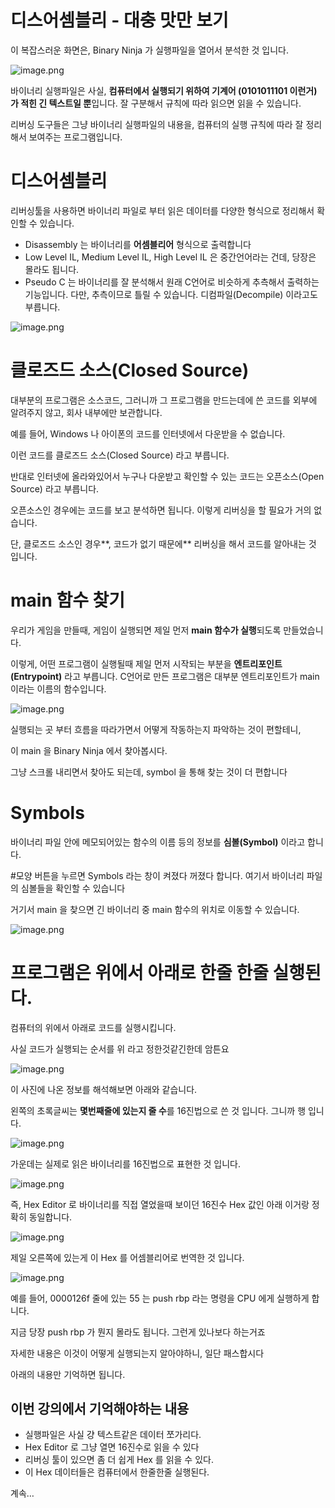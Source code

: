 # 디스어셈블리 - 대충 맛만 보기

이 복잡스러운 화면은, Binary Ninja 가 실행파일을 열어서 분석한 것 입니다.

![image.png](image%2033.png)

바이너리 실행파일은 사실, **컴퓨터에서 실행되기 위하여 기계어 (0101011101 이런거) 가 적힌 긴 텍스트일 뿐**입니다. 잘 구분해서 규칙에 따라 읽으면 읽을 수 있습니다.

리버싱 도구들은 그냥 바이너리 실행파일의 내용을, 컴퓨터의 실행 규칙에 따라 잘 정리해서 보여주는 프로그램입니다.

# 디스어셈블리

리버싱툴을 사용하면 바이너리 파일로 부터 읽은 데이터를 다양한 형식으로 정리해서 확인할 수 있습니다. 

- Disassembly 는 바이너리를 **어셈블리어** 형식으로 출력합니다
- Low Level IL, Medium Level IL, High Level IL 은 중간언어라는 건데, 당장은 몰라도 됩니다.
- Pseudo C 는 바이너리를 잘 분석해서 원래 C언어로 비슷하게 추측해서 출력하는 기능입니다. 다만, 추측이므로 틀릴 수 있습니다. 디컴파일(Decompile) 이라고도 부릅니다.

![image.png](image%2034.png)

# 클로즈드 소스(Closed Source)

대부분의 프로그램은 소스코드, 그러니까 그 프로그램을 만드는데에 쓴 코드를 외부에 알려주지 않고, 회사 내부에만 보관합니다.

예를 들어, Windows 나 아이폰의 코드를 인터넷에서 다운받을 수 없습니다.

이런 코드를 클로즈드 소스(Closed Source) 라고 부릅니다.

반대로 인터넷에 올라와있어서 누구나 다운받고 확인할 수 있는 코드는 오픈소스(Open Source) 라고 부릅니다.

오픈소스인 경우에는 코드를 보고 분석하면 됩니다. 이렇게 리버싱을 할 필요가 거의 없습니다.

단, 클로즈드 소스인 경우**, 코드가 없기 때문에** 리버싱을 해서 코드를 알아내는 것 입니다.

# main 함수 찾기

우리가 게임을 만들때, 게임이 실행되면 제일 먼저 **main 함수가 실행**되도록 만들었습니다.

이렇게, 어떤 프로그램이 실행될때 제일 먼저 시작되는 부분을 **엔트리포인트(Entrypoint)** 라고 부릅니다.
C언어로 만든 프로그램은 대부분 엔트리포인트가 main 이라는 이름의 함수입니다.

![image.png](image%2035.png)

실행되는 곳 부터 흐름을 따라가면서 어떻게 작동하는지 파악하는 것이 편할테니,

이 main 을 Binary Ninja 에서 찾아봅시다.

그냥 스크롤 내리면서 찾아도 되는데, symbol 을 통해 찾는 것이 더 편합니다

# Symbols

바이너리 파일 안에 메모되어있는 함수의 이름 등의 정보를 **심볼(Symbol)** 이라고 합니다.

#모양 버튼을 누르면 Symbols 라는 창이 켜졌다 꺼졌다 합니다. 여기서 바이너리 파일의 심볼들을 확인할 수 있습니다

거기서 main 을 찾으면 긴 바이너리 중 main 함수의 위치로 이동할 수 있습니다.

![image.png](image%2036.png)

# 프로그램은 위에서 아래로 한줄 한줄 실행된다.

컴퓨터의 위에서 아래로 코드를 실행시킵니다.

사실 코드가 실행되는 순서를 위 라고 정한것같긴한데 암튼요

![image.png](image%2037.png)

이 사진에 나온 정보를 해석해보면 아래와 같습니다.

왼쪽의 초록글씨는 **몇번째줄에 있는지 줄 수**를 16진법으로 쓴 것 입니다. 그니까 행 입니다. 

![image.png](image%2038.png)

가운데는 실제로 읽은 바이너리를 16진법으로 표현한 것 입니다.

![image.png](image%2039.png)

즉, Hex Editor 로 바이너리를 직접 열었을때 보이던 16진수 Hex 값인 아래 이거랑 정확히 동일합니다.

![image.png](image%2040.png)

제일 오른쪽에 있는게 이 Hex 를 어셈블리어로 번역한 것 입니다.

![image.png](image%2041.png)

예를 들어, 0000126f 줄에 있는 55 는 push rbp 라는 명령을 CPU 에게 실행하게 합니다.

지금 당장 push rbp 가 뭔지 몰라도 됩니다. 그런게 있나보다 하는거죠

자세한 내용은 이것이 어떻게 실행되는지 알아야하니, 일단 패스합시다

아래의 내용만 기억하면 됩니다.

## 이번 강의에서 기억해야하는 내용

- 실행파일은 사실 걍 텍스트같은 데이터 쪼가리다.
- Hex Editor 로 그냥 열면 16진수로 읽을 수 있다
- 리버싱 툴이 있으면 좀 더 쉽게 Hex 를 읽을 수 있다.
- 이 Hex 데이터들은 컴퓨터에서 한줄한줄 실행된다.

계속…